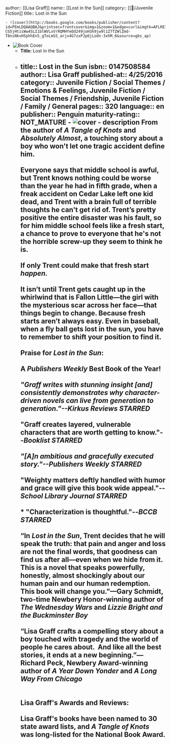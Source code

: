 author:: [[Lisa Graff]]
name:: [[Lost in the Sun]]
category:: [[📖/Juvenile Fiction]]
title:: Lost in the Sun

	- ![cover](http://books.google.com/books/publisher/content?id=PEmLDQAAQBAJ&printsec=frontcover&img=1&zoom=1&edge=curl&imgtk=AFLRE73V1jqwLksxl4cNvFPyuebm0pZDVM6-CG5jHtziWw4SLI1blWVLxVrRQMHYeOd249joH3k9jw9l1Z7TZWlZmd-T8niNkvH5phhEn5_gToLmSS_arjx4G7zxPJp6jLodn-3xhM_6&source=gbs_ap)
- ![Book Cover](http://books.google.com/books/publisher/content?id=6x5hDQAAQBAJ&printsec=frontcover&img=1&zoom=1&edge=curl&imgtk=AFLRE722MXzOG6tOBo2Voa6OMZyizcUqQxaeCiehoQpFI0spKStIkvsQlTTx_1iVchzRbsvvzmqsSahHNBch9AaIzN1lF2u80kfmTPC0tGngBYLhL5iDFykdomTDjmFlUK0kxcVeZstP&source=gbs_api)
	- **Title:** Lost in the Sun
	- title:: Lost in the Sun isbn:: 0147508584  author:: Lisa Graff  published-at:: 4/25/2016  category:: Juvenile Fiction / Social Themes / Emotions & Feelings, Juvenile Fiction / Social Themes / Friendship, Juvenile Fiction / Family / General  pages:: 320  language:: en  publisher:: Penguin  maturity-rating:: NOT_MATURE  - ![cover](http://books.google.com/books/publisher/content?id=6x5hDQAAQBAJ&printsec=frontcover&img=1&zoom=1&edge=curl&imgtk=AFLRE73UtPDsBOQ2drIOHAlY2ddXLoFmLfInaBRi0FfMOTUgTk-GiEGrKD45g3Q2BCU0H8We2Ad-PwF4bmtdZ3XPRXzxxviLyI68lrjKfLL9LOFokWjnbMxHzdsIKDP7fR9EWiQfKvVz&source=gbs_api) - description   <b>From the author of <i>A Tangle of Knots</i> and <i>Absolutely Almost</i>, a touching story about a boy who won't let one tragic accident define him.</b><br><br> Everyone says that middle school is awful, but Trent knows nothing could be worse than the year he had in fifth grade, when a freak accident on Cedar Lake left one kid dead, and Trent with a brain full of terrible thoughts he can't get rid of. Trent’s pretty positive the entire disaster was his fault, so for him middle school feels like a fresh start, a chance to prove to everyone that he's not the horrible screw-up they seem to think he is. <br> <br> If only Trent could make that fresh start <i>happen.<br></i> <br> It isn’t until Trent gets caught up in the whirlwind that is Fallon Little—the girl with the mysterious scar across her face—that things begin to change. Because fresh starts aren’t always easy. Even in baseball, when a fly ball gets lost in the sun, you have to remember to shift your position to find it.<br><br> <b>Praise for <i>Lost in the Sun</i>:</b><br>  <br>A <i>Publishers Weekly</i> Best Book of the Year!<br> <br><b>*</b> "Graff writes with stunning insight [and] consistently demonstrates why character-driven novels can live from generation to generation."--<i>Kirkus Reviews</i> *STARRED*<br><br><b>*</b> "Graff creates layered, vulnerable characters that are worth getting to know."--<i>Booklist </i>*STARRED*<br><br><b>*</b> "[A]n ambitious and gracefully executed story."--<i>Publishers Weekly</i> *STARRED*<br>    <br><b>*</b> "Weighty matters deftly handled with humor and grace will give this book wide appeal."--<i>School Library Journal</i> *STARRED*<br> <br><b>*</b> "Characterization is thoughtful."--<i>BCCB </i>*STARRED*<br> <br>“In <i>Lost in the Sun</i>, Trent decides that he will speak the truth: that pain and anger and loss are not the final words, that goodness can find us after all—even when we hide from it.  This is a novel that speaks powerfully, honestly, almost shockingly about our human pain and our human redemption.  This book will change you.”—Gary Schmidt, two-time Newbery Honor-winning author of <i>The Wednesday Wars </i>and <i>Lizzie Bright and the Buckminster Boy</i><br>  <br> “Lisa Graff crafts a compelling story about a boy touched with tragedy and the world of people he cares about.  And like all the best stories, it ends at a new beginning.”—Richard Peck, Newbery Award-winning author of <i>A Year Down Yonder</i> and <i>A Long Way From Chicago</i><br>  <br>  <br> <b>Lisa Graff's Awards and Reviews:</b><br>  <br> Lisa Graff's books have been named to 30 state award lists, and <i>A Tangle of Knots </i>was long-listed for the National Book Award.
		-
